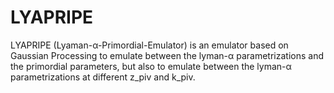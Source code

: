 # LYAPRIPE
LYAPRIPE (Lyaman-α-Primordial-Emulator) is an emulator based on Gaussian Processing to emulate between the lyman-α parametrizations and the primordial parameters, but also to emulate between the lyman-α parametrizations at different z_piv and k_piv.
